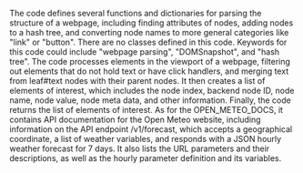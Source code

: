 The code defines several functions and dictionaries for parsing the structure of a webpage, including finding attributes of nodes, adding nodes to a hash tree, and converting node names to more general categories like "link" or "button". There are no classes defined in this code. Keywords for this code could include "webpage parsing", "DOMSnapshot", and "hash tree". The code processes elements in the viewport of a webpage, filtering out elements that do not hold text or have click handlers, and merging text from leaf#text nodes with their parent nodes. It then creates a list of elements of interest, which includes the node index, backend node ID, node name, node value, node meta data, and other information. Finally, the code returns the list of elements of interest. As for the OPEN_METEO_DOCS, it contains API documentation for the Open Meteo website, including information on the API endpoint /v1/forecast, which accepts a geographical coordinate, a list of weather variables, and responds with a JSON hourly weather forecast for 7 days. It also lists the URL parameters and their descriptions, as well as the hourly parameter definition and its variables.


